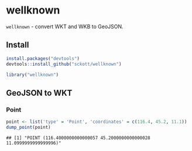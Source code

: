 wellknown
=======

`wellknown` - convert WKT and WKB to GeoJSON.

## Install


```r
install.packages("devtools")
devtools::install_github("sckott/wellknown")
```


```r
library("wellknown")
```

## GeoJSON to WKT

### Point


```r
point <- list('type' = 'Point', 'coordinates' = c(116.4, 45.2, 11.1))
dump_point(point)
```

```
## [1] "POINT (116.4000000000000057 45.2000000000000028 11.0999999999999996)"
```
